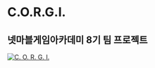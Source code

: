 # C.O.R.G.I.
## 넷마블게임아카데미 8기 팀 프로젝트

[![C. O. R. G. I.](https://github.com/ltg9amer/GameProjectN/assets/98874697/16d7ae51-d25a-4c53-a54b-a42d1e5b0ea6)](https://drive.google.com/file/d/1BG_BUnRQr9Gnhys8qgOFmhBLBZu0Lzft/view)
